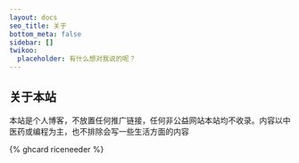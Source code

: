 ```yaml
---
layout: docs
seo_title: 关于
bottom_meta: false
sidebar: []
twikoo:
  placeholder: 有什么想对我说的呢？
---
```


## 关于本站

本站是个人博客，不放置任何推广链接，任何非公益网站本站均不收录。内容以中医药或编程为主，也不排除会写一些生活方面的内容

{% ghcard riceneeder %}
